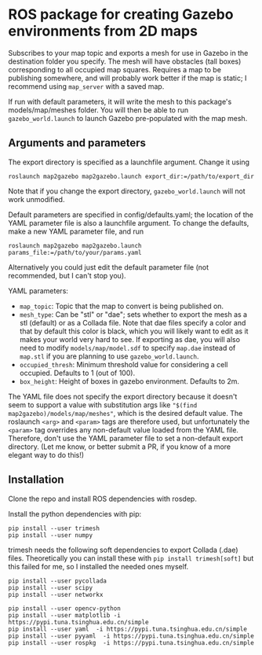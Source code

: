 # ROS package for creating Gazebo environments from 2D maps

Subscribes to your map topic and exports a mesh for use in Gazebo in the
destination folder you specify.  The mesh will have obstacles (tall boxes)
corresponding to all occupied map squares.  Requires a map to be publishing
somewhere, and will probably work better if the map is static; I recommend
using `map_server` with a saved map.  

If run with default parameters, it will write the mesh to this package's
models/map/meshes folder.  You will then be able to run `gazebo_world.launch`
to launch Gazebo pre-populated with the map mesh.  

## Arguments and parameters

The export directory is specified as a launchfile argument.  Change it using
```
roslaunch map2gazebo map2gazebo.launch export_dir:=/path/to/export_dir
```
Note that if you change the export directory, `gazebo_world.launch` will not
work unmodified.

Default parameters are specified in config/defaults.yaml; the location of the
YAML parameter file is also a launchfile argument.  To change the defaults,
make a new YAML parameter file, and run
```
roslaunch map2gazebo map2gazebo.launch params_file:=/path/to/your/params.yaml
```
Alternatively you could just edit the default parameter file (not recommended,
but I can't stop you).

YAML parameters:
 * `map_topic`: Topic that the map to convert is being published on.
 * `mesh_type`: Can be "stl" or "dae"; sets whether to export the mesh as a stl
(default) or as a Collada file.  Note that dae files specify a color and that
by default this color is black, which you will likely want to edit as it makes
your world very hard to see.  If exporting as dae, you will also need to modify
`models/map/model.sdf` to specify `map.dae` instead of `map.stl` if you are
planning to use `gazebo_world.launch`.
 * `occupied_thresh`: Minimum threshold value for considering a cell occupied. 
Defaults to 1 (out of 100).  
 * `box_height`: Height of boxes in gazebo environment.  Defaults to 2m. 

The YAML file does not specify the export directory because it doesn't seem to
support a value with substitution args like
`"$(find map2gazebo)/models/map/meshes"`, which is the desired default value.
The roslaunch `<arg>` and `<param>` tags are therefore used, but unfortunately
the `<param>` tag overrides any non-default value loaded from the YAML file.
Therefore, don't use the YAML parameter file to set a non-default export
directory.  (Let me know, or better submit a PR, if you know of a more elegant
way to do this!)

## Installation

Clone the repo and install ROS dependencies with rosdep.  

Install the python dependencies with pip:
```
pip install --user trimesh
pip install --user numpy
```

trimesh needs the following soft dependencies to export Collada (.dae) files.
Theoretically you can install these with `pip install trimesh[soft]` but this
failed for me, so I installed the needed ones myself.
```
pip install --user pycollada
pip install --user scipy
pip install --user networkx

pip install --user opencv-python 
pip install --user matplotlib -i https://pypi.tuna.tsinghua.edu.cn/simple
pip install --user yaml  -i https://pypi.tuna.tsinghua.edu.cn/simple
pip install --user pyyaml  -i https://pypi.tuna.tsinghua.edu.cn/simple
pip install --user rospkg  -i https://pypi.tuna.tsinghua.edu.cn/simple

```

